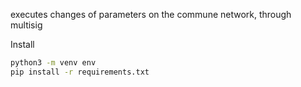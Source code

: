 executes changes of parameters on the commune network, through multisig

Install

```sh
python3 -m venv env
pip install -r requirements.txt
```
